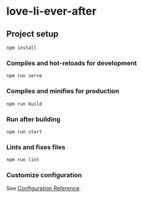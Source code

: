 # love-li-ever-after

## Project setup
```
npm install
```

### Compiles and hot-reloads for development
```
npm run serve
```

### Compiles and minifies for production
```
npm run build
```

### Run after building
```
npm run start
```

### Lints and fixes files
```
npm run lint
```

### Customize configuration
See [Configuration Reference](https://cli.vuejs.org/config/).
